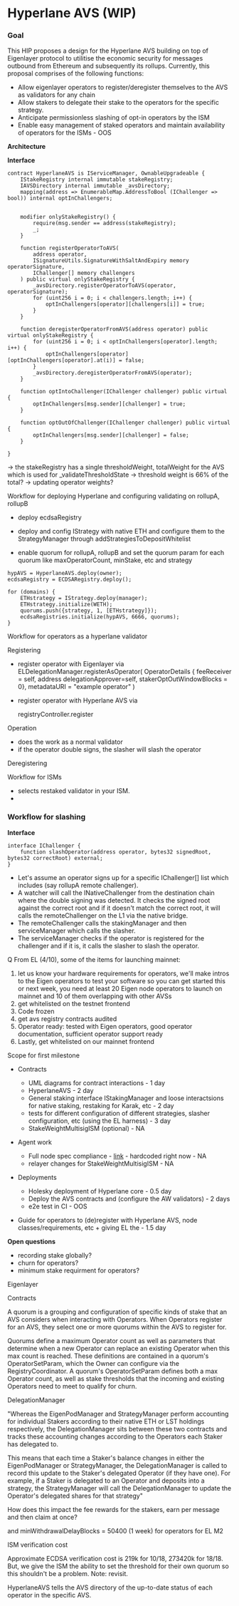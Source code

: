 # Hyperlane AVS (WIP)

### Goal

This HIP proposes a design for the Hyperlane AVS building on top of Eigenlayer protocol to utilitise the economic security for messages outbound from Ethereum and subsequently its rollups. Currently, this proposal comprises of the following functions:

- Allow eigenlayer operators to register/deregister themselves to the AVS as validators for any chain
- Allow stakers to delegate their stake to the operators for the specific strategy.
- Anticipate permissionless slashing of opt-in operators by the ISM
- Enable easy management of staked operators and maintain availability of operators for the ISMs - OOS

**Architecture**

**Interface**

```solidity
contract HyperlaneAVS is IServiceManager, OwnableUpgradeable {
    IStakeRegistry internal immutable stakeRegistry;
    IAVSDirectory internal immutable _avsDirectory;
    mapping(address => EnumerableMap.AddressToBool (IChallenger => bool)) internal optInChallengers;


    modifier onlyStakeRegistry() {
        require(msg.sender == address(stakeRegistry);
        _;
    }

    function registerOperatorToAVS(
        address operator,
        ISignatureUtils.SignatureWithSaltAndExpiry memory operatorSignature,
        IChallenger[] memory challengers
    ) public virtual onlyStakeRegistry {
        _avsDirectory.registerOperatorToAVS(operator, operatorSignature);
        for (uint256 i = 0; i < challengers.length; i++) {
            optInChallengers[operator][challengers[i]] = true;
        }
    }

    function deregisterOperatorFromAVS(address operator) public virtual onlyStakeRegistry {
        for (uint256 i = 0; i < optInChallengers[operator].length; i++) {
            optInChallengers[operator][optInChallengers[operator].at(i)] = false;
        }
        _avsDirectory.deregisterOperatorFromAVS(operator);
    }

    function optIntoChallenger(IChallenger challenger) public virtual {
        optInChallengers[msg.sender][challenger] = true;
    }

    function optOutOfChallenger(IChallenger challenger) public virtual {
        optInChallengers[msg.sender][challenger] = false;
    }

}
```

-> the stakeRegistry has a single thresholdWeight, totalWeight for the AVS which is used for \_validateThresholdState
-> threshold weight is 66% of the total?
-> updating operator weights?

Workflow for deploying Hyperlane and configuring validating on rollupA, rollupB

- deploy ecdsaRegistry

- deploy and config IStrategy with native ETH and configure them to the StrategyManager through addStrategiesToDepositWhitelist

- enable quorum for rollupA, rollupB and set the quorum param for each quorum like maxOperatorCount, minStake, etc and strategy

```
hypAVS = HyperlaneAVS.deploy(owner);
ecdsaRegistry = ECDSARegistry.deploy();

for (domains) {
    ETHstrategy = IStrategy.deploy(manager);
    ETHstrategy.initialize(WETH);
    quorums.push({strategy, 1, [ETHstrategy]});
    ecdsaRegistries.initialize(hypAVS, 6666, quorums);
}

```

Workflow for operators as a hyperlane validator

Registering

- register operator with Eigenlayer via
  ELDelegationManager.registerAsOperator(
  OperatorDetails { feeReceiver = self, address delegationApprover=self, stakerOptOutWindowBlocks = 0},
  metadataURI = "example operator"
  )

- register operator with Hyperlane AVS via

  registryController.register

Operation

- does the work as a normal validator
- if the operator double signs, the slasher will slash the operator

Deregistering

Workflow for ISMs

- selects restaked validator in your ISM.
-

### Workflow for slashing

**Interface**

```solidity
interface IChallenger {
    function slashOperator(address operator, bytes32 signedRoot, bytes32 correctRoot) external;
}

```

- Let's assume an operator signs up for a specific IChallenger[] list which includes (say rollupA remote challenger).
- A watcher will call the INativeChallenger from the destination chain where the double signing was detected. It checks the signed root against the correct root and if it doesn't match the correct root, it will calls the remoteChallenger on the L1 via the native bridge.
- The remoteChallenger calls the stakingManager and then serviceManager which calls the slasher.
- The serviceManager checks if the operator is registered for the challenger and if it is, it calls the slasher to slash the operator.

Q From EL (4/10), some of the items for launching mainnet:

1. let us know your hardware requirements for operators, we'll make intros to the Eigen operators to test your software so you can get started this or next week, you need at least 20 Eigen node operators to launch on mainnet and 10 of them overlapping with other AVSs
2. get whitelisted on the testnet frontend
3. Code frozen
4. get avs registry contracts audited
5. Operator ready: tested with Eigen operators, good operator documentation, sufficient operator support ready
6. Lastly, get whitelisted on our mainnet frontend

Scope for first milestone

- Contracts

  - UML diagrams for contract interactions - 1 day
  - HyperlaneAVS - 2 day
  - General staking interface IStakingManager and loose interactsions for native staking, restaking for Karak, etc - 2 day
  - tests for different configuration of different strategies, slasher configuration, etc (using the EL harness) - 3 day
  - StakeWeightMultisigISM (optional) - NA

- Agent work

  - Full node spec compliance - [link](https://docs.eigenlayer.xyz/category/node-specification) - hardcoded right now - NA
  - relayer changes for StakeWeightMultisigISM - NA

- Deployments
  - Holesky deployment of Hyperlane core - 0.5 day
  - Deploy the AVS contracts and (configure the AW validators) - 2 days
  - e2e test in CI - OOS
- Guide for operators to (de)register with Hyperlane AVS, node classes/requirements, etc + giving EL the - 1.5 day

**Open questions**

- recording stake globally?
- churn for operators?
- minimum stake requirment for operators?

Eigenlayer

Contracts

A quorum is a grouping and configuration of specific kinds of stake that an AVS considers when interacting with Operators. When Operators register for an AVS, they select one or more quorums within the AVS to register for.

Quorums define a maximum Operator count as well as parameters that determine when a new Operator can replace an existing Operator when this max count is reached. These definitions are contained in a quorum's OperatorSetParam, which the Owner can configure via the RegistryCoordinator. A quorum's OperatorSetParam defines both a max Operator count, as well as stake thresholds that the incoming and existing Operators need to meet to qualify for churn.

DelegationManager

"Whereas the EigenPodManager and StrategyManager perform accounting for individual Stakers according to their native ETH or LST holdings respectively, the DelegationManager sits between these two contracts and tracks these accounting changes according to the Operators each Staker has delegated to.

This means that each time a Staker's balance changes in either the EigenPodManager or StrategyManager, the DelegationManager is called to record this update to the Staker's delegated Operator (if they have one). For example, if a Staker is delegated to an Operator and deposits into a strategy, the StrategyManager will call the DelegationManager to update the Operator's delegated shares for that strategy"

How does this impact the fee rewards for the stakers, earn per message and then claim at once?

and minWithdrawalDelayBlocks = 50400 (1 week) for operators for EL M2

ISM verification cost

Approximate ECDSA verification cost is 219k for 10/18, 273420k for 18/18. But, we give the ISM the ability to set the threshold for their own quorum so this shouldn't be a problem. Note: revisit.

HyperlaneAVS tells the AVS directory of the up-to-date status of each operator in the specific AVS.
